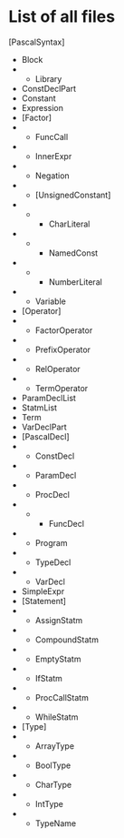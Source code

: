 # List of all files

[PascalSyntax]  
- Block  
- - Library  
- ConstDeclPart  
- Constant  
- Expression  
- [Factor]  
- - FuncCall  
- - InnerExpr  
- - Negation  
- - [UnsignedConstant]  
- - - CharLiteral  
- - - NamedConst  
- - - NumberLiteral  
- - Variable  
- [Operator]  
- - FactorOperator
- - PrefixOperator  
- - RelOperator  
- - TermOperator  
- ParamDeclList
- StatmList  
- Term
- VarDeclPart  
- [PascalDecl]  
- - ConstDecl  
- - ParamDecl  
- - ProcDecl  
- - - FuncDecl  
- - Program  
- - TypeDecl  
- - VarDecl  
- SimpleExpr  
- [Statement]  
- - AssignStatm  
- - CompoundStatm  
- - EmptyStatm  
- - IfStatm  
- - ProcCallStatm  
- - WhileStatm  
- [Type]  
- - ArrayType  
- - BoolType  
- - CharType  
- - IntType  
- - TypeName  
